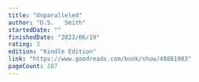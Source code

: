 ```yaml
---
title: "Unparalleled"
author: "D.S.   Smith"
startedDate: ""
finishedDate: "2022/06/19"
rating: 3
edition: "Kindle Edition"
link: "https://www.goodreads.com/book/show/40881903"
pageCount: 287
---
```



